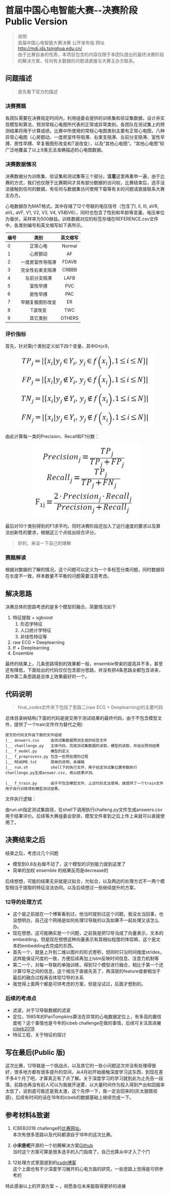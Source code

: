 # 首届中国心电智能大赛--决赛阶段 Public Version

>说明  
>首届中国心电智能大赛决赛 公开发布版 网址 http://mdi.ids.tsinghua.edu.cn/  
>由于比赛自身的性质，本项目包含的内容仅限于本团队提出的最终决赛阶段的解决方案，任何有关数据的问题请直接与大赛主办方联系。

## 问题描述

>首先看下官方的描述

### 决赛赛题

各团队需要在决赛规定时间内，利用组委会提供的训练集和验证集数据，设计并实现模型和算法，预测常规心电图所代表的正常或异常类别。各团队在测试集上的预测结果将用于计算成绩。比赛中所使用的常规心电图类别主要有正常心电图，八种异常心电图（心房颤动、一度房室传导阻滞、右束支阻滞、左前分支阻滞、室性早搏、房性早搏、早复极图形改变和T波改变），以及“其他心电图”。“其他心电图”较广泛地覆盖了以上9类无法准确描述的心电图数据。

### 决赛数据情况

决赛数据分为训练集、验证集和测试集等三个部分。**注意**这里再重申一遍，由于比赛的方式，我们也仅限于比赛期间才具有部分数据的访问权，比赛结束后，选手没法接触到任何的数据，有任何与数据集访问使用下载等有关的问题请直接联系大赛主办方。

心电数据存为MAT格式。其中存储了12个导联的电压信号（包含了I, II, III, aVR, aVL, aVF, V1, V2, V3, V4, V5和V6），同时也包含了性别和年龄等变量。电压单位为毫伏，采样率为500赫兹。训练数据对应的标签存储在REFERENCE.csv文件中，各类别编号和英文缩写如下表所示。

<div align=center>

| 编号 | 类别 | 英文缩写 |
| :------| :------: | :------: |
| 0 | 正常心电 | Normal |
| 1 | 心房颤动 | AF |
| 2 | 一度房室传导阻滞 | FDAVB |
| 3 | 完全性右束支阻滞 | CRBBB |
| 4 | 左前分支阻滞 | LAFB |
| 5 | 室性早搏 | PVC |
| 6 | 房性早搏 | PAC |
| 7 | 早期复极图形改变 | ER |
| 8 | T波改变 | TWC |
| 9 | 其它类别 | OTHERS |

</div>

### 评价指标

首先，针对第j个类别定义如下四个变量，其中0≤j≤9，

<div align=center>

![评价指标S1](./.Materials/评价指标1.JPG)
</div>

由此计算每一类的Precision、Recall和F1分数：

<div align=center>

![评价指标S2](./.Materials/评价指标2.JPG)
</div>
最后对10个类别得到的F1求平均，同时决赛阶段还加入了运行速度的要求以及算法创新性的要求，根据这三个点给出综合评分。

>好的，来谈一下自己的理解

### 赛题解读

根据对数据的了解的情况，这个问题可以定义为一个多标签分类问题，同时数据存在长度不一致，样本数量不平衡的问题需要注意考虑。

## 解决思路

决赛总体的思路考虑的是多个模型的融合，简要情况如下

1. 特征提取 + xgboost
    1. 形态学特征
    2. 人口统计学特征
    3. 非线性特征等
2. raw ECG + Deeplearning
3. tf + Deeplearning
4. Ensemble

最终的结果上，几条思路得到的效果都一般，ensemble带来的提高并不多，甚至还有降低，下面给出的代码仅仅包含部分思路，并没有把4条思路全都包含进来，其中第二条思路是总体上效果最好的一个。

## 代码说明

>final_codes文件夹下包括了思路二(raw ECG + Deeplearning)的主要代码

总体目录树结构(下面的代码是提交用于测试结果的最终代码，由于不包含模型文件，提供了一个train文件作为替代之用)

    提交的代码文件由下面的文件组成
    |__ answers.csv     由测试集数据预测生成的标签文件
    |__ chanllenge.py   主体代码，完成测试集数据的读取，模型的读取，并给出预测结果
    |__ f_model.py      模型的定义
    |__ f_preprocess.py 包含一些预处理的过程
    |__ README.txt      简单的说明，未编辑
    |__ run.sh          shell下的执行文件，用于给定测试集位置参数执行chanllenge.py生成answer.csv, 用以结果评测。

    |__ f_train.py      由于不包含模型文件，上述代码无法使用，故提供了一个train文件用于自行训练得到模型测试结果。

文件执行逻辑：

由run.sh指定测试集路径，在shell下调用执行challeng.py文件生成answers.csv用于结果评价。后续等大赛组委会安排，模型文件拿到之后上传上来就可以直接使用了。

## 决赛结束之后

结束之后，考虑过几个问题

* 模型到0.8左右做不动了，这个模型的识别能力就到这里了
* 简单的加权 ensemble 的结果反而是decrease的

后续想想，可能的结果无非就是过拟合，欠拟合，以及两边的处理方式不一两个模型相当于提取的特征没法协同。以及后续想过一些继续提升的方案，

### 12导的处理方式

* 这个是之前就在一个博客看到过，他当时提到过这个问题，我没太当回事，也没想明白，自己这个网络是如何处理12导联的以及如果不一起处理又该怎么办。
* 现在想想，这可能确实是一个问题，之前我是把12导当成了向量表示，文本的embedding，但是现在想想这种向量表示有其相似程度的体现嘛，这个是文本的embedding去完成的东西。
* 首先一个，就是上升到二维以图片的形式卷积，但同时只沿时间维度strides，这样能保证尺度的一致，方便后续再加上lstm反映时间信息、注意力机制等
* 第二一个，对每一导联的单独训练，得到12个模型进行融合，相比于第一个还计算12导之间的信息，这个相当于直接先丢了，再深层的feature或者相当于最后的融合过程再去体现12导的关系
* 我觉得上面两个都是可供考虑的方案，但是没试过，后面才想到的。

### 后续的考虑点

* 滤波，对于12导联数据的滤波
* 定位，1985年的PanTompkins算法在异常的心电数据定位上，有多高的置信度呢？这个事情也是今年的icbeb challenge在做的事情，后续可关注其进展 [icbeb2019](http://www.icbeb.org/Challenge.html)
* 特征工程，关于特征的探讨

## 写在最后(Public 版)

这次比赛，12导联是一个挑战点，以及其它的一些小问题这次并没有处理得很好，很多地方都有很多提升的空间，从4月初开始接触深度学习这东西，到现在差不多4个月了吧，才算真正有了点了解。关于深度学习的学习就到此为止先告一段落，前路也再没有前人可以为我拨开迷雾，以大量时间作为投入得到产出和回报率太低了，说到底可能还是我太渣，这个先停一下，我一定会回来的(灰太狼既视感)，后续有时间的话在18年的icbeb的数据基础上继续完成一下。  

## 参考材料&致谢

1. ICBEB2018 challenge的[比赛网址](http://2018.icbeb.org/Challenge.html)。  
本次有很多思路以及代码都源自于18年的这次比赛。

2. **小宋是呢**开源的一个初赛解决方案[Github](https://github.com/xiaosongshine/ECG_challenge_baseline_keras)  
当时这个方案可算是很多选手的入门指南了，自己也算从中才入了个门

3. 12处理方式里面提到的[csdn博客](https://blog.csdn.net/qq_15746879)  
这个上面也有不少深度学习展开的心电方面的研究，一些思路上觉得是可供参考的

特此感谢以上的开源方案 ~ ，祝愿各位未来能取得更好的进展

